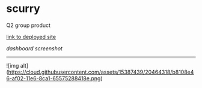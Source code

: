 # scurry
Q2 group product

[link to deployed site](https://scurry-app.herokuapp.com/)

_dashboard screenshot_
<hr>

![img alt] (https://cloud.githubusercontent.com/assets/15387439/20464318/b8108e46-af02-11e6-8ca1-65575288418e.png)
